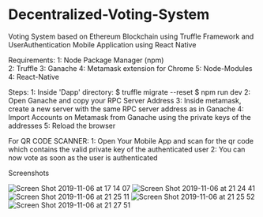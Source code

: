 # Decentralized-Voting-System
Voting System based on Ethereum Blockchain using Truffle Framework and UserAuthentication Mobile Application using React Native

Requirements:
1: Node Package Manager (npm)   
2: Truffle
3: Ganache
4: Metamask extension for Chrome
5: Node-Modules
4: React-Native

Steps:
1: Inside 'Dapp' directory:
    $ truffle migrate --reset
    $ npm run dev
2: Open Ganache and copy your RPC Server Address
3: Inside metamask, create a new server with the same RPC server address as in Ganache
4: Import Accounts on Metamask from Ganache using the private keys of the addresses
5: Reload the browser

For QR CODE SCANNER:
1: Open Your Mobile App and scan for the qr code which contains the valid private key of the authenticated user
2: You can now vote as soon as the user is authenticated


Screenshots

![Screen Shot 2019-11-06 at 17 14 07](https://user-images.githubusercontent.com/43087414/68314334-15ff1600-00de-11ea-966a-6782b1b52205.png)
![Screen Shot 2019-11-06 at 21 24 41](https://user-images.githubusercontent.com/43087414/68314005-97a27400-00dd-11ea-876c-dcbfeb08d84e.png)
![Screen Shot 2019-11-06 at 21 25 11](https://user-images.githubusercontent.com/43087414/68314010-9a04ce00-00dd-11ea-950a-21c843562662.png)
![Screen Shot 2019-11-06 at 21 25 52](https://user-images.githubusercontent.com/43087414/68314016-9b35fb00-00dd-11ea-8717-9ca1d33ebc35.png)
![Screen Shot 2019-11-06 at 21 27 51](https://user-images.githubusercontent.com/43087414/68314027-9f621880-00dd-11ea-9c09-5bebd62b6025.png)
